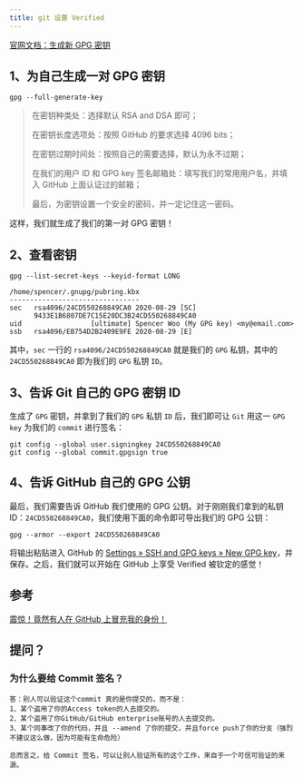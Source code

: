```yaml
---
title: git 设置 Verified
---
```


[官网文档：生成新 GPG 密钥](https://docs.github.com/zh/authentication/managing-commit-signature-verification/generating-a-new-gpg-key)

## 1、为自己生成一对 GPG 密钥

```
gpg --full-generate-key
```

> 在密钥种类处：选择默认 RSA and DSA 即可；
> 
>在密钥长度选项处：按照 GitHub 的要求选择 4096 bits；
> 
>在密钥过期时间处：按照自己的需要选择，默认为永不过期；
> 
>在我们的用户 ID 和 GPG key 签名邮箱处：填写我们的常用用户名，并填入 GitHub 上面认证过的邮箱；
> 
>最后，为密钥设置一个安全的密码，并一定记住这一密码。

这样，我们就生成了我们的第一对 GPG 密钥！

## 2、查看密钥

```
gpg --list-secret-keys --keyid-format LONG

/home/spencer/.gnupg/pubring.kbx
--------------------------------
sec   rsa4096/24CD550268849CA0 2020-08-29 [SC]
      9433E1B6807DE7C15E20DC3B24CD550268849CA0
uid                 [ultimate] Spencer Woo (My GPG key) <my@email.com>
ssb   rsa4096/EB754D2B2409E9FE 2020-08-29 [E]
```

其中，`sec` 一行的 `rsa4096/24CD550268849CA0` 就是我们的 `GPG` 私钥，其中的 `24CD550268849CA0` 即为我们的 `GPG` 私钥 `ID`。

## 3、告诉 Git 自己的 GPG 密钥 ID

生成了 `GPG` 密钥，并拿到了我们的 `GPG` 私钥 `ID` 后，我们即可让 `Git` 用这一 `GPG key` 为我们的 `commit` 进行签名：

```
git config --global user.signingkey 24CD550268849CA0
git config --global commit.gpgsign true
```

## 4、告诉 GitHub 自己的 GPG 公钥

最后，我们需要告诉 GitHub 我们使用的 GPG 公钥。对于刚刚我们拿到的私钥 ID：`24CD550268849CA0`，我们使用下面的命令即可导出我们的 GPG 公钥：

```
gpg --armor --export 24CD550268849CA0

```

将输出粘贴进入 GitHub 的 [Settings » SSH and GPG keys » New GPG key](https://github.com/settings/keys)，并保存。之后，我们就可以开始在 GitHub 上享受 Verified 被钦定的感觉！

## 参考

[震惊！竟然有人在 GitHub 上冒充我的身份！](https://spencer-blog-legacy.vercel.app/2020/08/wait-this-is-not-my-commit/)

## 提问？

### 为什么要给 Commit 签名？

```
答：别人可以验证这个commit 真的是你提交的，而不是：
1、某个盗用了你的Access token的人去提交的。
2、某个盗用了你GitHub/GitHub enterprise账号的人去提交的。
3、某个同事改了你的代码，并且 --amend 了你的提交，并且force push了你的分支（强烈不建议这么做，因为可能有生命危险）

总而言之，给 Commit 签名，可以让别人验证所有的这个工作，来自于一个可信可验证的来源。
```
